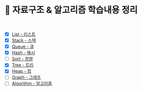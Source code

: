 # 📘 자료구조 & 알고리즘 학습내용 정리

<br>

- [x] [List - 리스트](https://github.com/khsrla9806/Data-Structure-And-Algorithm/tree/main/src/Ch02_List)
- [x] [Stack - 스택](https://github.com/khsrla9806/Data-Structure-And-Algorithm/tree/main/src/Ch03_Stack)
- [x] [Queue - 큐](https://github.com/khsrla9806/Data-Structure-And-Algorithm/tree/main/src/Ch04_Queue)
- [x] [Hash - 해시](https://github.com/khsrla9806/Data-Structure-And-Algorithm/tree/main/src/Ch05_Hash)
- [ ] [Sort - 정렬](https://github.com/khsrla9806/Data-Structure-And-Algorithm/tree/main/src/Ch06_Sort)
- [x] [Tree - 트리](https://github.com/khsrla9806/Data-Structure-And-Algorithm/tree/main/src/Ch06_Sort)
- [x] [Heap - 힙](https://github.com/khsrla9806/Data-Structure-And-Algorithm/tree/main/src/Ch08_Heap)
- [ ] [Graph - 그래프](https://github.com/khsrla9806/Data-Structure-And-Algorithm/tree/main/src/Ch09_Graph)
- [ ] [Algorithm - 알고리즘](https://github.com/khsrla9806/Data-Structure-And-Algorithm/tree/main/src/Ch10_Algorithm)
